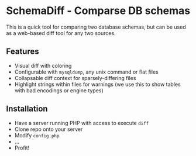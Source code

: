 # SchemaDiff - Comparse DB schemas

This is a quick tool for comparing two database schemas, but can be used as a web-based diff tool for any two sources.

## Features

* Visual diff with coloring
* Configurable with `mysqldump`, any unix command or flat files
* Collapsable diff context for sparsely-differing files
* Highlight strings within files for warnings (we use this to show tables with bad encodings or engine types)

## Installation

* Have a server running PHP with access to execute `diff`
* Clone repo onto your server
* Modify `config.php`
* ...
* Profit!
